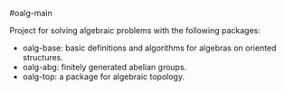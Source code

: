 #oalg-main

Project for solving algebraic problems with the following packages:

- oalg-base: basic definitions and algorithms for algebras on oriented structures.
- oalg-abg: finitely generated abelian groups.
- oalg-top: a package for algebraic topology.

